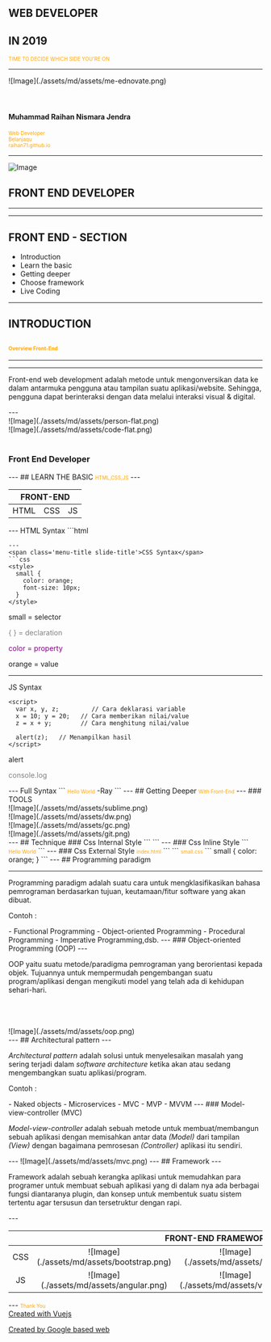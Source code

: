 <h2 class="orange-text">WEB DEVELOPER</h2>
<h2 class="orange-text">IN 2019</h2>
<small class="text-muted">TIME TO DECIDE WHICH SIDE YOU'RE ON</small>

<!-- ### A GitPitch Presentation Template -->

---
<div class="left">
![Image](./assets/md/assets/me-ednovate.png)
</div>
<div class="right">
<br />
<br />
<h4 class="text-info">Muhammad Raihan Nismara Jendra</h4>
<small class="text-muted"><i class="fa fa-smile-o"></i> Web Developer</small><br />
<small class="text-muted"><i class="fa fa-building-o"></i> Belanjaqu</small><br />
<small class="text-muted"><i class="fa fa-globe"></i> raihan71.github.io</small>
</div>

---
![Image](./assets/md/assets/great-frontend.png)

## FRONT END DEVELOPER

---
<!-- .slide: data-background-image="./assets/md/assets/roadmap-fe.png" data-background-color="#fff" data-background-size="auto 95%" data-background-position="center" data-background-repeat=" " data-background-transition="none" -->

---
## FRONT END - SECTION

- Introduction  <!-- .element: class="fragment" -->
- Learn the basic  <!-- .element: class="fragment" -->
- Getting deeper  <!-- .element: class="fragment" -->
- Choose framework  <!-- .element: class="fragment" -->
- Live Coding  <!-- .element: class="fragment" -->

---
## INTRODUCTION
<small>Overview Front-End</small> <!-- .element: class="fragment" -->
---

<!-- .slide: data-background-image="./assets/md/assets/fb.jpg" data-background="#3d5d9a" data-background-size="auto 95%" data-background-position="center" data-background-repeat=" " data-background-transition="none" --> <!-- .element: class="fragment" -->

---

<!-- .slide: data-background-image="./assets/md/assets/ig.jpg" data-background="#ab368e" data-background-size="auto 95%" data-background-position="center" data-background-repeat=" " data-background-transition="none" --> <!-- .element: class="fragment" -->

---
<p class="text-justify">Front-end web development adalah metode untuk mengonversikan data ke dalam antarmuka pengguna atau tampilan suatu aplikasi/website. Sehingga, pengguna dapat berinteraksi dengan data melalui interaksi visual & digital.</p>
---
<div class="left">
![Image](./assets/md/assets/person-flat.png)
</div>
<div class="right">
![Image](./assets/md/assets/code-flat.png)
</div>
<br />
<h3>Front End Developer</h3><!-- .element: class="fragment" -->
---
## LEARN THE BASIC
<small>HTML,CSS,JS</small> <!-- .element: class="fragment" -->
---
  <table class="table table-bordered table-hover table-striped bg-info">
    <thead>
      <tr>
        <th colspan="3" align="center">FRONT-END</th>
      </tr>
    </thead>
    <tbody>
      <tr>
        <td align="center">HTML</td>
        <td align="center">CSS</td>
        <td align="center">JS</td>
      </tr>
    </tbody>
  </table>
---
<span class='menu-title slide-title'>HTML Syntax</span>
```html
<!DOCTYPE html>
<html>
<head>
  <title>Web Developer</title>
</head>
<body>

</body>
</html>

```
---
<span class='menu-title slide-title'>CSS Syntax</span>
```css
<style>
  small {
    color: orange;
    font-size: 10px;
  }
</style>
```

<div class="left text-info">
<p>small = selector</p> <!-- .element: class="fragment" -->
</div>
<div class="right" style="color:grey">
<p>{ } = declaration</p> <!-- .element: class="fragment" -->
</div>
<div class="left" style="color:purple">
<p>color = property</p> <!-- .element: class="fragment" -->
</div>
<div class="right text-danger">
<p>orange = value</p> <!-- .element: class="fragment" -->
</div>

---
<span class='menu-title slide-title'>JS Syntax</span>
```
<script>
  var x, y, z;         // Cara deklarasi variable
  x = 10; y = 20;   // Cara memberikan nilai/value
  z = x + y;        // Cara menghitung nilai/value

  alert(z);   // Menampilkan hasil
</script>

```
<div class="left text-info">
<p>alert</p> <!-- .element: class="fragment" -->
</div>
<div class="right" style="color:grey">
<p>console.log</p> <!-- .element: class="fragment" -->
</div>
---
<span class='menu-title slide-title'>Full Syntax</span>
```
<!DOCTYPE html>
<html>
<head>
  <title>Web Developer</title>
  <style>
    small {
      color: orange;
      font-size: 10px;
    }
  </style>
</head>
<body>
  <small>Hello World</small> -Ray

  <script>
    var x, y;         // Cara deklarasi variable
    x = 10; y = 20;   // Cara memberikan nilai/value
    z = x + y;        // Cara menghitung nilai/value

    alert(z);         // Menampilkan hasil
  </script>
</body>
</html>
```
---
## Getting Deeper
<small>With Front-End</small> <!-- .element: class="fragment" -->
---
### TOOLS
<div class="left">
  ![Image](./assets/md/assets/sublime.png)<!-- .element: class="fragment" -->
</div>
<div class="right">
  ![Image](./assets/md/assets/dw.png)<!-- .element: class="fragment" -->
</div>
<div class="left">
  ![Image](./assets/md/assets/gc.png)<!-- .element: class="fragment" -->
</div>
<div class="right">
  ![Image](./assets/md/assets/git.png)<!-- .element: class="fragment" -->
</div>
---
## Technique
### Css Internal Style
```
<!DOCTYPE html>
<html>
<head>
  <title>Technique Css</title>
  <style>
    small {
      color: orange;
    }
  </style>
</head>
<body>

</body>
</html>
```
---
### Css Inline Style
```
<body>
  <small style="color: orange;">Hello World</small>
</body>
```
---
### Css External Style
<small>index.html</small>
```
<!DOCTYPE html>
<html>
<head>
  <title>Technique Css</title>
  <link rel="stylesheet" type="text/css" href="small.css">
</head>
```
<small>small.css</small>
```
small {
    color: orange;
}
```
---
## Programming paradigm

---
<p class="text-justify">Programming paradigm adalah suatu cara untuk mengklasifikasikan bahasa pemrograman berdasarkan tujuan, keutamaan/fitur software yang akan dibuat.</p>
  <p>Contoh :</p> <!-- .element: class="fragment" -->
- Functional Programming<!-- .element: class="fragment" -->
- Object-oriented Programming<!-- .element: class="fragment" -->
- Procedural Programming<!-- .element: class="fragment" -->
- Imperative Programming,dsb.<!-- .element: class="fragment" -->
---
### Object-oriented Programming (OOP)
---
<div class="left">
<p class="text-justify">OOP yaitu suatu metode/paradigma pemrograman yang berorientasi kepada objek. Tujuannya untuk mempermudah pengembangan suatu program/aplikasi dengan mengikuti model yang telah ada di kehidupan sehari-hari.</p>
</div>
<br />
<br />
<br />
<div class="right">
  ![Image](./assets/md/assets/oop.png)<!-- .element: class="fragment" -->
</div>
---
## Architectural pattern
---
<p class="text-justify">
  <i>Architectural pattern</i> adalah solusi untuk menyelesaikan masalah yang sering terjadi dalam <i>software architecture</i> ketika akan atau sedang mengembangkan suatu aplikasi/program.
</p>
<p>Contoh :</p> <!-- .element: class="fragment" -->
- Naked objects <!-- .element: class="fragment" -->
- Microservices <!-- .element: class="fragment" -->
- MVC <!-- .element: class="fragment" -->
- MVP <!-- .element: class="fragment" -->
- MVVM <!-- .element: class="fragment" -->
---
### Model-view-controller (MVC)
<p><i>Model-view-controller</i> adalah sebuah metode untuk membuat/membangun sebuah aplikasi dengan memisahkan antar data <i>(Model)</i> dari tampilan <i>(View)</i> dengan bagaimana pemrosesan <i>(Controller)</i> aplikasi itu sendiri.</p> <!-- .element: class="fragment" -->
---
![Image](./assets/md/assets/mvc.png)
---
## Framework
---
<p class="text-justify">Framework adalah sebuah kerangka aplikasi untuk memudahkan para programer untuk membuat sebuah aplikasi yang di dalam nya ada berbagai fungsi diantaranya plugin, dan konsep untuk membentuk suatu sistem tertentu agar tersusun dan tersetruktur dengan rapi.</p>
---
<table class="table  table-bordered table-hover">
  <thead>
    <tr>
      <th class="bg-primary" align="center" colspan="4">FRONT-END FRAMEWORKS</th>
    </tr>
    <tbody>
      <tr>
        <td class="bg-info" align="center">CSS</td>
        <td align="center">![Image](./assets/md/assets/bootstrap.png)</td>
        <td align="center">![Image](./assets/md/assets/zf.jpg)</td>
        <td align="center">![Image](./assets/md/assets/material.png)</td>
      </tr>
      <tr>
        <td class="bg-info" align="center">JS</td>
        <td align="center">![Image](./assets/md/assets/angular.png)</td>
        <td align="center">![Image](./assets/md/assets/vue.png)</td>
        <td align="center">![Image](./assets/md/assets/ember.png)</td>
      </tr>
    </tbody>
  </thead>
</table>
---
<small>Thank You</small><br />
<a href="https://madewithvuejs.com/games" target="_new"> Created with Vuejs</a>
<p>
  <a href="https://experiments.withgoogle.com/collection/chrome" target="_new"> Created by Google based web</a>
</p>